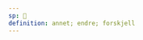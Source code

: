 ```yaml
---
sp: 󱤆
definition: annet; endre; forskjell
---
```

<!-- ante is about differences and change. when you change things, you ante e ona. when you talk about things that have changed, those things could be ante or ijo ante. ante can also be used a lot to talk about things that are sort of besides the point; "ante la, (...)" is often used as a segue into a tangentially related point, and ante can be used to describe things which are tangentially related. -->